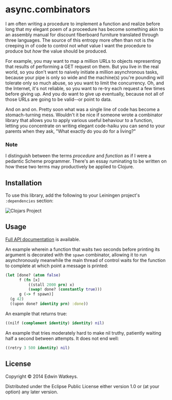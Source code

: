 # async.combinators

I am often writing a procedure to implement a function and realize
before long that my elegant poem of a proceedure has become something
akin to an assembly manual for discount fiberboard furniture
translated through three languages. The source of this entropy more
often than not is the creeping in of code to control not _what_ value
I want the procedure to produce but _how_ the value should be
produced.

For example, you may want to map a million URLs to objects
representing that results of performing a GET request on them. But you
live in the real world, so you don't want to naively initiate a
million asynchronous tasks, because your pipe is only so wide and the
machine(s) you're pounding will tolerate only so much abuse, so you
want to limit the concurrency. Oh, and the Internet, it's not
reliable, so you want to re-try each request a few times before giving
up. And you do want to give up eventually, because not all of those
URLs are going to be valid--or point to data.

And on and on. Pretty soon what was a single line of code has become a
stomach-turning mess. Wouldn't it be nice if someone wrote a
combinator library that allows you to apply various useful behaviour
to a function, letting you concentrate on writing elegant code-haiku
you can send to your parents when they ask, "What exactly do you _do_
for a living?"

### Note

I distinguish between the terms _procedure_ and _function_ as if I
were a pedantic Scheme programmer. There's an essay ruminating to be
written on how these two terms may productively be applied to Clojure.

## Installation

To use this library, add the following to your Leiningen project's
`:dependencies` section:

![Clojars Project](http://clojars.org/edw/async.combinators/latest-version.svg)

## Usage

[Full API documentation](http://edw.github.io/async.combinators) is available.

An example wherein a function that waits two seconds before printing
its argument is decorated with the `spawn` combinator, allowing it to
run asynchronously meanwhile the main thread of control waits for the
function to complete at which point a message is printed:

```clojure
(let [done? (atom false)
      f (fn [x]
          ((stall 2000 prn) x)
          (swap! done? (constantly true)))
      g (-> f spawn)]
  (g 42)
  ((upon done? identity prn) :done))
```

An example that returns true:

```clojure
((nilf (complement identity) identity) nil)
```

An example that tries moderately hard to make nil truthy, patiently waiting half a second between attempts. It does not end well:

```clojure
((retry 3 500 identity) nil)
```



## License

Copyright © 2014 Edwin Watkeys.

Distributed under the Eclipse Public License either version 1.0 or (at
your option) any later version.
